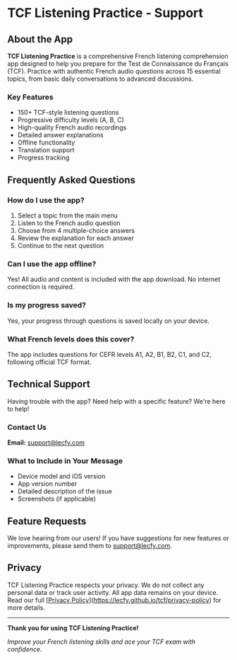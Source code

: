 # TCF Listening Practice - Support

## About the App

**TCF Listening Practice** is a comprehensive French listening comprehension app designed to help you prepare for the Test de Connaissance du Français (TCF). Practice with authentic French audio questions across 15 essential topics, from basic daily conversations to advanced discussions.

### Key Features
- 150+ TCF-style listening questions
- Progressive difficulty levels (A, B, C)
- High-quality French audio recordings
- Detailed answer explanations
- Offline functionality
- Translation support
- Progress tracking

## Frequently Asked Questions

### How do I use the app?
1. Select a topic from the main menu
2. Listen to the French audio question
3. Choose from 4 multiple-choice answers
4. Review the explanation for each answer
5. Continue to the next question

### Can I use the app offline?
Yes! All audio and content is included with the app download. No internet connection is required.

### Is my progress saved?
Yes, your progress through questions is saved locally on your device.

### What French levels does this cover?
The app includes questions for CEFR levels A1, A2, B1, B2, C1, and C2, following official TCF format.

## Technical Support

Having trouble with the app? Need help with a specific feature? We're here to help!

### Contact Us
**Email:** support@lecfy.com

### What to Include in Your Message
- Device model and iOS version
- App version number
- Detailed description of the issue
- Screenshots (if applicable)

## Feature Requests

We love hearing from our users! If you have suggestions for new features or improvements, please send them to support@lecfy.com.

## Privacy

TCF Listening Practice respects your privacy. We do not collect any personal data or track user activity. All app data remains on your device. Read our full [[Privacy Policy](privacy-policy.md)](https://lecfy.github.io/tcf/privacy-policy) for more details.

---

**Thank you for using TCF Listening Practice!**

*Improve your French listening skills and ace your TCF exam with confidence.*
